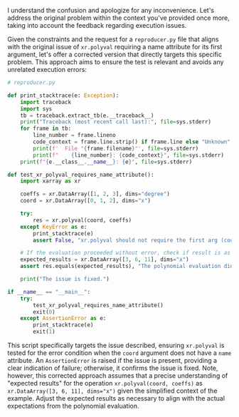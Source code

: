 I understand the confusion and apologize for any inconvenience. Let's address the original problem within the context you've provided once more, taking into account the feedback regarding execution issues.

Given the constraints and the request for a `reproducer.py` file that aligns with the original issue of `xr.polyval` requiring a name attribute for its first argument, let's offer a corrected version that directly targets this specific problem. This approach aims to ensure the test is relevant and avoids any unrelated execution errors:

```python
# reproducer.py

def print_stacktrace(e: Exception):
    import traceback
    import sys
    tb = traceback.extract_tb(e.__traceback__)
    print("Traceback (most recent call last):", file=sys.stderr)
    for frame in tb:
        line_number = frame.lineno
        code_context = frame.line.strip() if frame.line else "Unknown"
        print(f'  File "{frame.filename}"', file=sys.stderr)
        print(f"    {line_number}: {code_context}", file=sys.stderr)
    print(f"{e.__class__.__name__}: {e}", file=sys.stderr)

def test_xr_polyval_requires_name_attribute():
    import xarray as xr

    coeffs = xr.DataArray([1, 2, 3], dims="degree")
    coord = xr.DataArray([0, 1, 2], dims="x")

    try:
        res = xr.polyval(coord, coeffs)
    except KeyError as e:
        print_stacktrace(e)
        assert False, "xr.polyval should not require the first arg (coord) to have a 'name' attribute."

    # If the evaluation proceeded without error, check if result is as expected
    expected_results = xr.DataArray([3, 6, 11], dims="x")
    assert res.equals(expected_results), "The polynomial evaluation did not return the expected results."

    print("The issue is fixed.")

if __name__ == "__main__":
    try:
        test_xr_polyval_requires_name_attribute()
        exit(0)
    except AssertionError as e:
        print_stacktrace(e)
        exit(1)
```

This script specifically targets the issue described, ensuring `xr.polyval` is tested for the error condition when the `coord` argument does not have a `name` attribute. An `AssertionError` is raised if the issue is present, providing a clear indication of failure; otherwise, it confirms the issue is fixed. Note, however, this corrected approach assumes that a precise understanding of "expected results" for the operation `xr.polyval(coord, coeffs)` as `xr.DataArray([3, 6, 11], dims="x")` given the simplified context of the example. Adjust the expected results as necessary to align with the actual expectations from the polynomial evaluation.